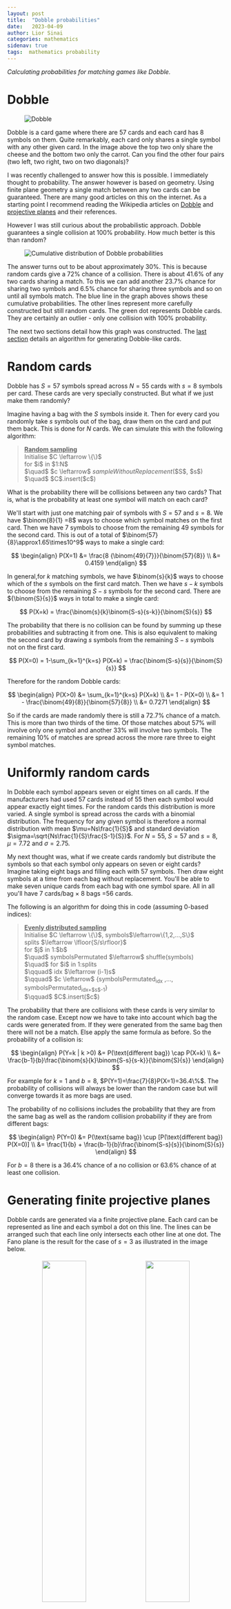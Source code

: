 ```yaml
---
layout: post
title:  "Dobble probabilities"
date:   2023-04-09
author: Lior Sinai
categories: mathematics
sidenav: true
tags:  mathematics probability
---
```


_Calculating probabilities for matching games like Dobble._

# Dobble 

<figure class="post-figure">
<img class="img-80" 
    src="/assets/posts/dobble/Dobble.jpg"
	alt="Dobble"
	>
	<figcaption></figcaption>
</figure>

Dobble is a card game where there are 57 cards and each card has 8 symbols on them.
Quite remarkably, each card only shares a single symbol with any other given card. 
In the image above the top two only share the cheese and the bottom two only the carrot.
Can you find the other four pairs (two left, two right, two on two diagonals)?

I was recently challenged to answer how this is possible. I immediately thought to probability.
The answer however is based on geometry.
Using finite plane geometry a single match between any two cards can be guaranteed.
There are many good articles on this on the internet. 
As a starting point I recommend reading the Wikipedia articles on [Dobble][wiki_dobble] and [projective planes][wiki_finite_plane] and their references.

[wiki_dobble]: https://en.wikipedia.org/wiki/Dobble
[wiki_finite_plane]: https://en.wikipedia.org/wiki/Projective_plane

However I was still curious about the probabilistic approach. 
Dobble guarantees a single collision at 100% probability. 
How much better is this than random? 

<figure class="post-figure">
<img class="img-80" 
    src="/assets/posts/dobble/Dobble_probabilities_cdf.png"
	alt="Cumulative distribution of Dobble probabilities"
	>
	<figcaption></figcaption>
</figure>

The answer turns out to be about approximately 30%. 
This is because random cards give a 72% chance of a collision. 
There is about 41.6% of any two cards sharing a match.
To this we can add another 23.7% chance for sharing two symbols and 6.5% chance for sharing three symbols and so on until all symbols match.
The blue line in the graph aboves shows these cumulative probabilities.
The other lines represent more carefully constructed but still random cards.
The green dot represents Dobble cards.
They are certainly an outlier - only one collision with 100% probability. 

The next two sections detail how this graph was constructed.
The [last section](#generating-finite-projective-planes) details an algorithm for generating Dobble-like cards.

# Random cards

Dobble has $S=57$ symbols spread across $N=55$ cards with $s=8$ symbols per card.
These cards are very specially constructed. But what if we just make them randomly?

Imagine having a bag with the $S$ symbols inside it.
Then for every card you randomly take $s$ symbols out of the bag, draw them on the card and put them back.
This is done for $N$ cards.
We can simulate this with the following algorithm:

<blockquote>
<u><b>Random sampling</b></u> <br>
Initialise $C \leftarrow \{\}$ <br>
for $i$ in $1:N$ <br>
$\quad$ $c \leftarrow$ <var>sampleWithoutReplacement</var>($S$, $s$)  <br>
$\quad$ $C$.insert($c$) 
</blockquote>

What is the probability there will be collisions between any two cards?
That is, what is the probability at least one symbol will match on each card?

We'll start with just one matching pair of symbols with $S=57$ and $s=8$.
We have $\binom{8}{1} =8$ ways to choose which symbol matches on the first card. 
Then we have $7$ symbols to choose from the remaining $49$ symbols for the second card.
This is out of a total of $\binom{57}{8}\approx1.65\times10^9$ ways to make a single card:

$$
\begin{align}
P(X=1) &= \frac{8 {\binom{49}{7}}}{\binom{57}{8}} \\
       &= 0.4159
\end{align}
$$

In general,for $k$ matching symbols, we have $\binom{s}{k}$ ways to choose which of the $s$ symbols on the first card match. 
Then we have ${s-k}$ symbols to choose from the remaining $S-s$ symbols for the second card.
There are ${\binom{S}{s}}$ ways in total to make a single card:

$$
P(X=k) = \frac{\binom{s}{k}\binom{S-s}{s-k}}{\binom{S}{s}}
$$

The probability that there is no collision can be found by summing up these probabilities and subtracting it from one.
This is also equivalent to making the second card by drawing $s$ symbols from the remaining $S-s$ symbols not on the first card. 

$$
P(X=0) =  1-\sum_{k=1}^{k=s} P(X=k) = \frac{\binom{S-s}{s}}{\binom{S}{s}}
$$

Therefore for the random Dobble cards:

$$
\begin{align}
P(X>0) &= \sum_{k=1}^{k=s} P(X=k) \\
          &= 1 - P(X=0) \\
          &= 1 - \frac{\binom{49}{8}}{\binom{57}{8}} \\
          &= 0.7271
\end{align}
$$

So if the cards are made randomly there is still a 72.7% chance of a match. This is more than two thirds of the time.
Of those matches about 57% will involve only one symbol and another 33% will involve two symbols. 
The remaining 10% of matches are spread across the more rare three to eight symbol matches.

# Uniformly random cards

In Dobble each symbol appears seven or eight times on all cards.
If the manufacturers had used 57 cards instead of 55 then each symbol would appear exactly eight times.
For the random cards this distribution is more varied.
A single symbol is spread across the cards with a binomial distribution.
The frequency for any given symbol is therefore a normal distribution 
with mean $\mu=Ns\frac{1}{S}$ and standard deviation $\sigma=\sqrt{Ns\frac{1}{S}\frac{S-1}{S}}$.
For $N=55$, $S=57$ and $s=8$, $\mu=7.72$ and $\sigma=2.75$.

My next thought was, what if we create cards randomly but distribute the symbols so that each symbol only appears on seven or eight cards?
Imagine taking eight bags and filling each with 57 symbols. 
Then draw eight symbols at a time from each bag without replacement. 
You'll be able to make seven unique cards from each bag with one symbol spare.
All in all you'll have 7 cards/bag &times; 8 bags =56 cards.

The following is an algorithm for doing this in code (assuming 0-based indices):
<blockquote>
<u><b>Evenly distributed sampling</b></u> <br>
Initialise $C \leftarrow \{\}$, symbols$\leftarrow\{1,2,...,S\}$ <br>
splits $\leftarrow \lfloor{S/s\rfloor}$ <br>
for $j$ in 1:$b$ <br>
$\quad$ symbolsPermutated $\leftarrow$ shuffle(symbols) <br>
$\quad$ for $i$ in 1:splits <br>
$\qquad$ idx $\leftarrow (i-1)s$  <br>
$\qquad$ $c \leftarrow$ {symbolsPermutated<sub>idx</sub> ,..., symbolsPermutated<sub>idx+$s$-1</sub>}  <br>
$\qquad$ $C$.insert($c$) 
</blockquote>

The probability that there are collisions with these cards is very similar to the random case.
Except now we have to take into account which bag the cards were generated from.
If they were generated from the same bag then there will not be a match. Else apply the same formula as before.
So the probability of a collision is:

$$
\begin{align}
P(Y=k | k >0) &= P(\text{different bag}) \cap P(X=k) \\
              &= \frac{b-1}{b}\frac{\binom{s}{k}\binom{S-s}{s-k}}{\binom{S}{s}}
\end{align}
$$

For example for $k=1$ and $b=8$, $P(Y=1)=\frac{7}{8}P(X=1)=36.4\%$.
The probability of collisions will always be lower than the random case but will converge towards it as more bags are used.

The probability of no collisions includes the probability that they are from the same bag as well as the random collision probability if they are from different bags:

$$
\begin{align}
P(Y=0) &= P(\text{same bag}) \cup [P(\text{different bag}) P(X=0)] \\
              &= \frac{1}{b} + \frac{b-1}{b}\frac{\binom{S-s}{s}}{\binom{S}{s}}
\end{align} 
$$

For $b=8$ there is a 36.4% chance of a no collision or 63.6% chance of at least one collision.

# Generating finite projective planes

Dobble cards are generated via a finite projective plane.
Each card can be represented as line and each symbol a dot on this line.
The lines can be arranged such that each line only intersects each other line at one dot.
The Fano plane is the result for the case of $s=3$ as illustrated in the image below.

<p align="center">
  <img src="/assets/posts/dobble/Dobble_order2.webp" width="45%" style="padding:5px"/>
  <img src="/assets/posts/dobble/Fano_plane.webp" width="45%"  style="padding:5px"/> 
  <p style="text-align:center">
  A 3 symbol Dobble game (left) and the corresponding Fano plane (right) from <a href="https://puzzlewocky.com/games/the-math-of-spot-it/">puzzlewocky.com/games/the-math-of-spot-it/</a>.
  </p>
</p>

To generate the real Dobble game we could try draw all 57 lines such that they also each intersect at one point.
But this will get messy very quickly.
Here is a better technique for drawing finite projective planes of order $n$ where $n=s-1$ and $n$ is prime.

1. Create an $n\times n$ grid of points.
2. Draw $n$ sets of parallel lines through the grid where the slope of the lines varies from (1,1) to (1,$n$). If the line goes off the grid, wrap it around. That is, $j \leftarrow (j +m_j)\mod n$ where $m$ is the slope and the indices are zero based. 
3. Add a set of parallel lines for the rows where slope=(0, 1).
4. Add $n+1$ vanishing points at infinity where these parallel lines "intersect".
5. Make one final card from a line through the vanishing points.

Each plane will have $n^2$ symbols on the grid and $n+1$ symbols on the vanishing points for a total of $n^2+n+1$ unique symbols.
It will have the same number of lines and so therefore the same number of cards. 
In this framework Dobble is an order 7 plane with 8 symbols on each card and 57 unique symbols and 57 possible cards.

Here for example is the $n=s-1=2$ plane as above but made with this technique:

<figure class="post-figure">
<img class="img-50" 
    src="/assets/posts/dobble/finite_plane_order2.png"
	alt="Finite projective plane of order 2"
	>
	<figcaption></figcaption>
</figure>

Note how the red diagonal wraps around to the front.

Here is an order $n=3$ plane with 13 symbols:
<figure class="post-figure">
<img class="img-60" 
    src="/assets/posts/dobble/finite_plane_order3.png"
	alt="Finite projective plane of order 3"
	>
	<figcaption></figcaption>
</figure>

For order $n=4$ this method will fail. Four is not prime so the wrapping around will cause some points to intersect more than once, resulting in more than one symbol matching on some cards. The example below shows a slope (1, 2) line intersecting with the first column twice:
<figure class="post-figure">
<img class="img-50" 
    src="/assets/posts/dobble/finite_plane_order4.png"
	alt="Finite projective plane of order 4"
	>
	<figcaption></figcaption>
</figure>

# Final thoughts

It is actually possible to make an order 4 finite projective plane but with other techniques.
According to [Wikipedia][wiki_finite_plane], it is possible for $n$ where $n$ is a power of a prime.
So $4=2^2$. The first failure case is $n=6$ which is not prime and also not a power of a prime. 
Therefore a Dobble game with seven symbols on each card where all seven symbols have matches is not possible.
The next failure is at $n=10$. It is thought that $n=12$ fails as well but this has not been confirmed.
To say that it another way, no one knows for sure that it is impossible to make a Dobble game with 13 symbols on each card.

This might sound surprising but consider that such a game would have $12^2+12+1=157$ cards. 
Then there are $\binom{157}{13}=3.4\times 10^{18}$ ways to make each card.
That is a truly massive number. 
To put it in perspective, it is more seconds than there are in 100 billion years.

Even with this simple game we have come across a question that is at the frontier of mathematics.


